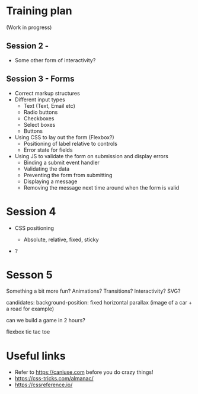 # Training plan

(Work in progress)


## Session 2 - 



<!-- - Introduce flexbox as an alternative to floats (Note the tags on articles on bbc.co.uk that sit at 100% height)

- Making a custom button with hover, active and pressed states. 
  - CSS gradients
  - Box shadow
  - Interactivity
- Hiding things
  - Different methods of showing and hiding
  - Accessibility considerations of each
  - Tiniest bit of JavaScript to toggle display of something
  - How to bind an event handler
  - Extend to build a simple tabbed component -->
- Some other form of interactivity?

## Session 3 - Forms

- Correct markup structures
- Different input types
    - Text (Text, Email etc)
    - Radio buttons
    - Checkboxes
    - Select boxes
    - Buttons
- Using CSS to lay out the form (Flexbox?)
    - Positioning of label relative to controls
    - Error state for fields
- Using JS to validate the form on submission and display errors
    - Binding a submit event handler
    - Validating the data
    - Preventing the form from submitting
    - Displaying a message
    - Removing the message next time around when the form is valid

# Session 4

- CSS positioning
    - Absolute, relative, fixed, sticky
    
- ?


# Sesson 5

Something a bit more fun? Animations? Transitions? Interactivity?
SVG?

candidates: 
  background-position: fixed
  horizontal parallax (image of a car + a road for example)

  can we build a game in 2 hours?

  flexbox tic tac toe



# Useful links

- Refer to https://caniuse.com before you do crazy things!
- https://css-tricks.com/almanac/
- https://cssreference.io/
